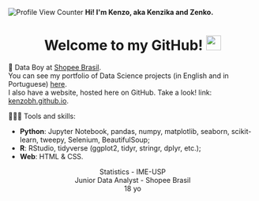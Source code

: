 
![Profile View Counter](https://komarev.com/ghpvc/?username=KenzoBH&color=brightgreen) **Hi! I'm Kenzo, aka Kenzika and Zenko.**

<h1 align="center">Welcome to my GitHub! <img src="https://raw.githubusercontent.com/iampavangandhi/iampavangandhi/master/gifs/Hi.gif" width="30px"></h1>

🧡 Data Boy at [Shopee Brasil](https://shopee.com.br).  
You can see my portfolio of Data Science projects (in English and in Portuguese) [here](https://github.com/KenzoBH/Data-Science).   
I also have a website, hosted here on GitHub. Take a look! link: [kenzobh.github.io](https://kenzobh.github.io/).

👨🏻‍💻 Tools and skills:   
- **Python**: Jupyter Notebook, pandas, numpy, matplotlib, seaborn, scikit-learn, tweepy, Selenium, BeautifulSoup;
- **R**: RStudio, tidyverse (ggplot2, tidyr, stringr, dplyr, etc.);
- **Web**: HTML & CSS.

<p align="center">Statistics - IME-USP<br>Junior Data Analyst - Shopee Brasil<br>18 yo</p>
